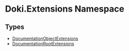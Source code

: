 # Doki.Extensions Namespace

## Types

- [DocumentationObjectExtensions](Doki.Extensions.DocumentationObjectExtensions.md)
- [DocumentationRootExtensions](Doki.Extensions.DocumentationRootExtensions.md)


